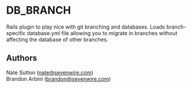 DB_BRANCH
=========

Rails plugin to play nice with git branching and databases. Loads branch-specific database.yml file allowing you to migrate in branches without affecting the database of other branches.

Authors
-------

Nate Sutton (nate@sevenwire.com)  
Brandon Arbini (brandon@sevenwire.com)
